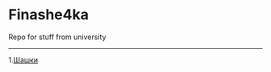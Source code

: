 # Finashe4ka
Repo for stuff from university 
***
1.[Шашки](https://github.com/immortalBan/Finashe4ka/tree/master/%D0%BF%D1%80%D0%B0%D0%BA%D1%82%D0%B8%D0%BA%D0%B0%205%20%D0%B7%D0%B0%D1%89%D0%B8%D1%82%D0%B0 "ня")
